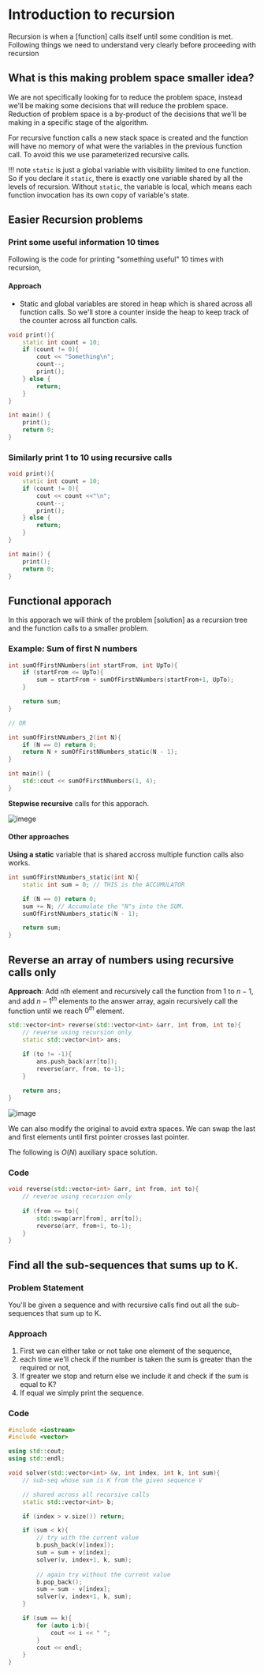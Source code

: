 # Introduction to recursion
Recursion is when a [function] calls itself until some condition is met. Following things we need to understand very clearly before proceeding with recursion

## What is this **making problem space smaller** idea?

We are not specifically looking for to reduce the problem space, instead we'll be making some decisions that will reduce the problem space. Reduction of problem space is a by-product of the decisions that we'll be making in a specific stage of the algorithm.

For recursive function calls a new stack space is created and the function will have no memory of what were the variables in the previous function call. To avoid this we use parameterized recursive calls.

!!! note
    `static` is just a global variable with visibility limited to one function. So if you declare it `static`, there is exactly one variable shared by all the levels of recursion. Without `static`, the variable is local, which means each function invocation has its own copy of variable's state.

## Easier Recursion problems
### Print some useful information 10 times
Following is the code for printing "something useful" 10 times with recursion,

#### Approach
- Static and global variables are stored in heap which is shared across all function calls. So we'll store a counter inside the heap to keep track of the counter across all function calls.

```cpp
void print(){
    static int count = 10;
    if (count != 0){
        cout << "Something\n";
        count--;
        print();
    } else {
        return;
    }
}

int main() {
    print();
    return 0;
}
```

### Similarly print 1 to 10 using recursive calls

```cpp
void print(){
    static int count = 10;
    if (count != 0){
        cout << count <<"\n";
        count--;
        print();
    } else {
        return;
    }
}

int main() {
    print();
    return 0;
}
```

## Functional apporach
In this apporach we will think of the problem [solution] as a recursion tree and the function calls to a smaller problem.

### Example: Sum of first N numbers
```cpp
int sumOfFirstNNumbers(int startFrom, int UpTo){
    if (startFrom <= UpTo){
        sum = startFrom + sumOfFirstNNumbers(startFrom+1, UpTo);
    }

    return sum;
}

// OR

int sumOfFirstNNumbers_2(int N){
    if (N == 0) return 0;
    return N + sumOfFirstNNumbers_static(N - 1);
}

int main() {
    std::cout << sumOfFirstNNumbers(1, 4);
}
```

**Stepwise recursive** calls for this apporach.

![imege](../images/recrs.png)

#### Other approaches
**Using a static** variable that is shared accross multiple function calls also works.

```cpp
int sumOfFirstNNumbers_static(int N){
    static int sum = 0; // THIS is the ACCUMULATOR

    if (N == 0) return 0;
    sum += N; // Accumulate the "N"s into the SUM.
    sumOfFirstNNumbers_static(N - 1);

    return sum;
}
```

## Reverse an array of numbers using recursive calls only
**Approach**: Add `n`th element and recursively call the function from 1 to $n-1$, and add $n-1^{th}$ elements to the answer array, again recursively call the function until we reach $0^{th}$ element.

```cpp
std::vector<int> reverse(std::vector<int> &arr, int from, int to){
	// reverse using recursion only
	static std::vector<int> ans;

	if (to != -1){
		ans.push_back(arr[to]);
		reverse(arr, from, to-1);
	}
	
	return ans;
}
```

![image](../images/recru2.png)

We can also modify the original to avoid extra spaces. We can swap the last and first elements until first pointer crosses last pointer.

The following is $O(N)$ auxiliary space solution.

### Code
```cpp
void reverse(std::vector<int> &arr, int from, int to){
	// reverse using recursion only
	
	if (from <= to){
		std::swap(arr[from], arr[to]);
		reverse(arr, from+1, to-1);
	}
}
```

## Find all the sub-sequences that sums up to K.
### Problem Statement
You'll be given a sequence and with recursive calls find out all the sub-sequences that sum up to K.

### Approach
1. First we can either take or not take one element of the sequence,
2. each time we'll check if the number is taken the sum is greater than the required or not,
3. If greater we stop and return else we include it and check if the sum is equal to K?
4. If equal we simply print the sequence.

### Code
```cpp
#include <iostream>
#include <vector>

using std::cout;
using std::endl;

void solver(std::vector<int> &v, int index, int k, int sum){
    // sub-seq whose sum is K from the given sequence V

    // shared across all recursive calls
    static std::vector<int> b;

    if (index > v.size()) return;

    if (sum < k){
        // try with the current value
        b.push_back(v[index]);
        sum = sum + v[index];
        solver(v, index+1, k, sum);
        
        // again try without the current value
        b.pop_back();
        sum = sum - v[index];
        solver(v, index+1, k, sum);
    }

    if (sum == k){
        for (auto i:b){
            cout << i << " ";
        }
        cout << endl;
    }
}
```